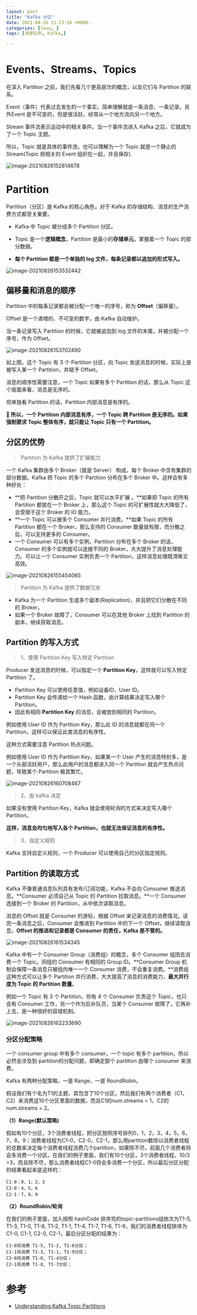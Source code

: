 ```yaml
---
layout: post
title: "Kafka 分区"
date: 2021-08-26 11:23:16 +0800--
categories: [Java, ]
tags: [消息队列, Kafka,]  

---
```


# Events、Streams、Topics

在深入 Partition 之前，我们先看几个更高层次的概念，以及它们与 Partition 的联系。

Event（事件）代表过去发生的一个事实。简单理解就是一条消息、一条记录。另外Event 是不可变的，但是很活跃，经常从一个地方流向另一个地方。

Stream 事件流表示运动中的相关事件。当一个事件流进入 Kafka 之后，它就成为了一个 Topic 主题。

所以，Topic 就是具体的事件流，也可以理解为一个 Topic 就是一个静止的 Stream(Topic 把相关的 Event 组织在一起，并且保存).

![image-20210826152814678](/assets/imgs/image-20210826152814678.png)

# Partition 

Partition（分区）是 Kafka 的核心角色，对于 Kafka 的存储结构、消息的生产消费方式都至关重要。

- Kafka 中 Topic 被分成多个 Partition 分区。

- Topic 是一个**逻辑概念**，Partition 是最小的**存储单元**，掌握着一个 Topic 的部分数据。

- **每个 Partition 都是一个单独的 log 文件，每条记录都以追加的形式写入。**

![image-20210826153532442](/assets/imgs/image-20210826153532442.png)



## 偏移量和消息的顺序

Partition 中的每条记录都会被分配一个唯一的序号，称为 **Offset**（偏移量）。

Offset 是一个递增的、不可变的数字，由 Kafka 自动维护。

当一条记录写入 Partition 的时候，它就被追加到 log 文件的末尾，并被分配一个序号，作为 Offset。

![image-20210826153702490](/assets/imgs/image-20210826153702490.png)

如上图，这个 Topic 有 3 个 Partition 分区，向 Topic 发送消息的时候，实际上是被写入某一个 Partition，并赋予 Offset。

消息的顺序性需要注意，一个 Topic 如果有多个 Partition 的话，那么从 Topic 这个层面来看，消息是无序的。

但单独看 Partition 的话，Partition 内部消息是有序的。

**🤔 所以，一个 Partition 内部消息有序，一个 Topic 跨 Partition 是无序的。如果强制要求 Topic 整体有序，就只能让 Topic 只有一个 Partition。**



## 分区的优势

> Partition 为 Kafka 提供了扩展能力

一个 Kafka 集群由多个 Broker（就是 Server） 构成，每个 Broker 中含有集群的部分数据。Kafka 把 Topic 的多个 Partition 分布在多个 Broker 中。这样会有多种好处：

- **把 Partition 分散开之后，Topic 就可以水平扩展 。**如果把 Topic 的所有 Partition 都放在一个 Broker 上，那么这个 Topic 的可扩展性就大大降低了，会受限于这个 Broker 的 IO 能力。
- **一个 Topic 可以被多个 Consumer 并行消费。**如果 Topic 的所有 Partition 都在一个 Broker，那么支持的 Consumer 数量就有限，而分散之后，可以支持更多的 Consumer。
- 一个 Consumer 可以有多个实例，Partition 分布在多个 Broker 的话，Consumer 的多个实例就可以连接不同的 Broker，大大提升了消息处理能力。可以让一个 Consumer 实例负责一个 Partition，这样消息处理既清晰又高效。

![image-20210826155454065](/assets/imgs/image-20210826155454065.png)

> Partition 为 Kafka 提供了数据冗余

- Kafka 为一个 Partition 生成多个副本(Replication)，并且把它们分散在不同的 Broker。
- 如果一个 Broker 故障了，Consumer 可以在其他 Broker 上找到 Partition 的副本，继续获取消息。



## Partition 的写入方式

> 1、使用 Partition Key 写入特定 Partition

Producer 发送消息的时候，可以指定一个 **Partition Key**，这样就可以写入特定 Partition 了。

- Partition Key 可以使用任意值，例如设备ID、User ID。
- Partition Key 会传递给一个 Hash 函数，由计算结果决定写入哪个 Partition。
- 因此有相同 **Partition Key** 的消息，会被放到相同的 Partition。

例如使用 User ID 作为 Partition Key，那么此 ID 的消息就都在同一个 Partition，这样可以保证此类消息的有序性。

这种方式需要注意 Partition 热点问题。

例如使用 User ID 作为 Partition Key，如果某一个 User 产生的消息特别多，是一个头部活跃用户，那么此用户的消息都进入同一个 Partition 就会产生热点问题，导致某个 Partition 极其繁忙。

![image-20210826160708467](/assets/imgs/image-20210826160708467.png)

> 2、由 kafka 决定

如果没有使用 Partition Key，Kafka 就会使用轮询的方式来决定写入哪个 Partition。

**这样，消息会均匀地写入各个 Partition，也就无法保证消息的有序性。**

> 3、自定义规则

Kafka 支持自定义规则，一个 Producer 可以使用自己的分区指定规则。



## Partition 的读取方式

Kafka 不像普通消息队列具有发布/订阅功能，Kafka 不会向 Consumer 推送消息。**Consumer 必须自己从 Topic 的 Partition 拉取消息。**一个 Consumer 连接到一个 Broker 的 Partition，从中依次读取消息。

消息的 Offset 就是 Consumer 的游标，根据 Offset 来记录消息的消费情况。读完一条消息之后，Consumer 会推进到 Partition 中的下一个 Offset，继续读取消息。**Offset 的推进和记录都是 Consumer 的责任，Kafka 是不管的。**

![image-20210826161534345](/assets/imgs/image-20210826161534345.png)

Kafka 中有一个 Consumer Group（消费组）的概念，多个 Consumer 组团去消费一个 Topic。同组的 Consumer 有相同的 Group ID。**Consumer Group 机制会保障一条消息只被组内唯一一个 Consumer 消费，不会重复消费。**消费组这种方式可以让多个 Partition 并行消费，大大提高了消息的消费能力，**最大并行度为 Topic 的 Partition 数量**。

例如一个 Topic 有 3 个 Partition，你有 4 个 Consumer 负责这个 Topic，也只会有 Consumer 工作，另一个作为后补队员，当某个 Consumer 故障了，它再补上去，是一种很好的容错机制。

![image-20210826162233690](/assets/imgs/image-20210826162233690.png)

### **分区分配策略**

一个 consumer group 中有多个 consumer，一个 topic 有多个 partition，所以必然会涉及到 partition的分配问题，即确定那个 partition 由哪个 consumer 来消费。

Kafka 有两种分配策略，一是 Range，一是 RoundRobin。

假设我们有个名为T1的主题，其包含了10个分区，然后我们有两个消费者（C1，C2）来消费这10个分区里面的数据，而且C1的num.streams = 1，C2的num.streams = 2。

**（1）Range(默认策略)**

假如有10个分区，3个消费者线程，把分区按照序号排列0，1，2，3，4，5，6，7，8，9；消费者线程为C1-0，C2-0，C2-1，那么用partition数除以消费者线程的总数来决定每个消费者线程消费几个partition，如果除不尽，前面几个消费者将会多消费一个分区。在我们的例子里面，我们有10个分区，3个消费者线程，10/3 =3，而且除不尽，那么消费者线程C1-0将会多消费一个分区，所以最后分区分配的结果看起来是这样的：

```shell
C1-0：0，1，2，3
C2-0：4，5，6
C2-1：7，8，9
```

**（2）RoundRobin/轮询**

在我们的例子里面，加入按照 hashCode 排序完的topic-partitions组依次为T1-5, T1-3, T1-0, T1-8, T1-2, T1-1, T1-4, T1-7, T1-6, T1-9，我们的消费者线程排序为C1-0, C1-1, C2-0, C2-1，最后分区分配的结果为：

```shell
C1-0将消费 T1-5, T1-2, T1-6分区；
C1-1将消费 T1-3, T1-1, T1-9分区；
C2-0将消费 T1-0, T1-4分区；
C2-1将消费 T1-8, T1-7分区；
```





# 参考

- [Understanding Kafka Topic Partitions](https://medium.com/event-driven-utopia/understanding-kafka-topic-partitions-ae40f80552e8)